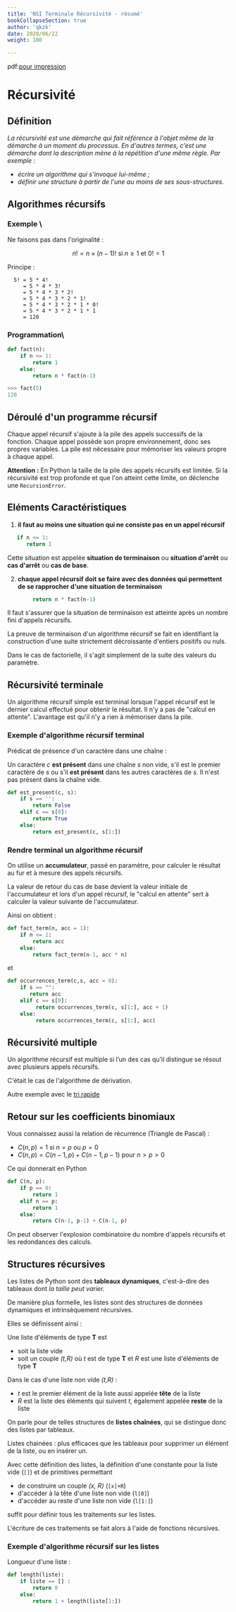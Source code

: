 ```yaml
---
title: 'NSI Terminale Récursivité - résumé'
bookCollapseSection: true
author: 'qkzk'
date: 2020/06/22
weight: 100

---
```


pdf:[pour impression](/uploads/docnsitale/recursivite/pdf/resume_recursion.pdf)

# Récursivité

## Définition

*La récursivité est une démarche qui fait référence à l'objet même de la démarche à un moment du processus. En d'autres termes, c'est une démarche dont la description mène à la répétition d'une même règle. Par exemple :*

* *écrire un algorithme qui s'invoque lui-même ;*
* *définir une structure à partir de l'une au moins de ses sous-structures.*


## Algorithmes récursifs

### Exemple \
Ne faisons pas dans l'originalité :

$$n! = n \times (n-1)! \text{ si } n \geq 1 \text{ et } 0! = 1$$

Principe :

```
  5! = 5 * 4!
     = 5 * 4 * 3!
     = 5 * 4 * 3 * 2!
     = 5 * 4 * 3 * 2 * 1!
     = 5 * 4 * 3 * 2 * 1 * 0!
     = 5 * 4 * 3 * 2 * 1 * 1
     = 120
```



### Programmation\

```python
def fact(n):
    if n <= 1:
        return 1
    else:
        return n * fact(n-1)

>>> fact(5)
120
```

## Déroulé d'un programme récursif


Chaque appel récursif s'ajoute à la pile des appels successifs de la fonction.
Chaque appel possède son propre environnement, donc ses propres variables.
La pile est nécessaire pour mémoriser les valeurs propre à chaque appel.


**Attention :** En Python la taille de la pile des appels récursifs est limitée. Si la récursivité est trop profonde et que l'on atteint cette limite, on déclenche une `RecursionError`.



## Eléments Caractéristiques

1. **il faut au moins une situation qui ne consiste pas en un appel récursif**

  ```python
     if n <= 1:
        return 1
  ```
Cette situation est appelée **situation de terminaison** ou **situation d'arrêt** ou **cas d'arrêt** ou **cas de base**.


2. **chaque appel récursif doit se faire avec des données qui permettent de se rapprocher d'une situation de terminaison**

 ```python
         return n * fact(n-1)
 ```


 Il faut s'assurer que la situation de terminaison est atteinte après un nombre fini d'appels récursifs.

La preuve de terminaison d'un algorithme récursif se fait en identifiant la construction d'une suite strictement décroissante d'entiers positifs ou nuls.

Dans le cas de factorielle, il s'agit simplement de la suite des valeurs du paramètre.


## Récursivité terminale

Un algorithme récursif simple est terminal lorsque l'appel récursif est le dernier calcul effectué pour obtenir le résultat. Il n'y a pas de "calcul en attente". L'avantage est qu'il n'y a rien à mémoriser dans la pile.

### Exemple d'algorithme récursif terminal

Prédicat de présence d'un caractère dans une chaîne :

Un caractère *c* **est présent** dans une chaîne *s* non vide, s'il est le premier caractère de *s* ou s'il **est présent** dans les autres caractères de *s*. Il n'est pas présent dans la chaîne vide.

```python
def est_present(c, s):
    if s == '':
        return False
    elif c == s[0]:
        return True
    else:
        return est_present(c, s[1:])
```

### Rendre terminal un algorithme récursif

On utilise un **accumulateur**, passé en paramètre, pour calculer le résultat au fur et à mesure des appels récursifs.

La valeur de retour du cas de base devient la valeur initiale de l'accumulateur et lors d'un appel récursif, le "calcul en attente" sert à calculer la valeur suivante de l'accumulateur.


Ainsi on obtient :

```python
def fact_term(n, acc = 1):
    if n <= 1:
        return acc
    else:
        return fact_term(n-1, acc * n)
```


et

```python
def occurrences_term(c,s, acc = 0):
    if s == "":
       return acc
    elif c == s[0]:
         return occurrences_term(c, s[1:], acc + 1)
    else:
         return occurrences_term(c, s[1:], acc)
```




## Récursivité multiple

Un algorithme récursif est multiple si l’un des cas qu’il distingue se résout avec plusieurs appels récursifs.

C'était le cas de l'algorithme de dérivation.

Autre exemple avec le [tri rapide](https://gitlab-fil.univ-lille.fr/diu-eil-lil/portail/blob/master/bloc2/tri-sans-ordi-correction/readme.md#en-python-1)

## Retour sur les coefficients binomiaux


Vous connaissez aussi la relation de récurrence (Triangle de Pascal) :

- $C(n, p) = 1$ si $n=p$ ou $p=0$
- $C(n, p) = C(n-1, p) + C(n-1, p-1)$ pour $n > p > 0$


Ce qui donnerait en Python

```python
def C(n, p):
    if p == 0:
        return 1
    elif n == p:
        return 1
    else:
        return C(n-1, p-1) + C(n-1, p)
```



On peut observer l'explosion combinatoire du nombre d'appels récursifs et les redondances des calculs.


## Structures récursives


Les listes de Python sont des **tableaux dynamiques**,
c'est-à-dire des tableaux dont _la taille peut varier._

De manière plus formelle, les listes sont des structures de données dynamiques
et intrinsèquement récursives.




Elles se définissent ainsi :

Une liste d'éléments de type **T** est

* soit la liste vide
* soit un couple *(t,R)* où *t* est de type **T** et *R* est une liste d'éléments de type **T**

Dans le cas d'une liste non vide *(t,R)* :

* *t* est le premier élément de la liste aussi appelée **tête** de la liste
* *R* est la liste des éléments qui suivent *t*, également appelée **reste** de la liste




On parle pour de telles structures de **listes chaînées**, qui se distingue
donc des listes par tableaux.


Listes chainées : plus efficaces que les tableaux pour supprimer un élément de la liste, ou en insérer un.




Avec cette définition des listes, la définition d'une constante pour la liste vide (`[]`) et de primitives permettant

- de construire un couple *(x, R)* (`[x]+R`)
- d'accéder à la tête d'une liste non vide (`l[0]`)
- d'accéder au reste d'une liste non vide (`l[1:]`)

suffit pour définir tous les traitements sur les listes.

L'écriture de ces traitements se fait alors à l'aide de fonctions récursives.

### Exemple d'algorithme récursif sur les listes

Longueur d'une liste :

```python
def length(liste):
    if liste == [] :
        return 0
    else:
        return 1 + length(liste[1:])
```
